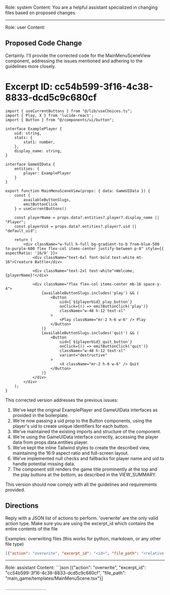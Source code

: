 Role: system
Content: You are a helpful assistant specialized in changing files based on proposed changes.
__________________
Role: user
Content: 
## Proposed Code Change
Certainly. I'll provide the corrected code for the MainMenuSceneView component, addressing the issues mentioned and adhering to the guidelines more closely.

# Excerpt ID: cc54b599-3f16-4c38-8833-dcd5c9c680cf
```tsx main_game/templates/MainMenuScene.tsx
import { useCurrentButtons } from "@/lib/useChoices.ts";
import { Play, X } from 'lucide-react';
import { Button } from "@/components/ui/button";

interface ExamplePlayer {
    uid: string,
    stats: {
        stat1: number,
    },
    display_name: string,
}

interface GameUIData {
    entities: {
        player: ExamplePlayer
    }
}

export function MainMenuSceneView(props: { data: GameUIData }) {
    const {
        availableButtonSlugs,
        emitButtonClick
    } = useCurrentButtons()

    const playerName = props.data?.entities?.player?.display_name || "Player";
    const playerUid = props.data?.entities?.player?.uid || "default_uid";

    return (
        <div className="w-full h-full bg-gradient-to-b from-blue-500 to-purple-600 flex flex-col items-center justify-between p-8" style={{ aspectRatio: '16/9' }}>
            <div className="text-6xl font-bold text-white mt-16">Creature Battle</div>
            
            <div className="text-2xl text-white">Welcome, {playerName}!</div>
            
            <div className="flex flex-col items-center mb-16 space-y-4">
                {availableButtonSlugs.includes('play') && (
                    <Button 
                        uid={`${playerUid}_play_button`}
                        onClick={() => emitButtonClick('play')}
                        className="w-48 h-12 text-xl"
                    >
                        <Play className="mr-2 h-6 w-6" /> Play
                    </Button>
                )}
                {availableButtonSlugs.includes('quit') && (
                    <Button 
                        uid={`${playerUid}_quit_button`}
                        onClick={() => emitButtonClick('quit')}
                        className="w-48 h-12 text-xl"
                        variant="destructive"
                    >
                        <X className="mr-2 h-6 w-6" /> Quit
                    </Button>
                )}
            </div>
        </div>
    );
}
```

This corrected version addresses the previous issues:

1. We've kept the original ExamplePlayer and GameUIData interfaces as provided in the boilerplate.
2. We're now passing a uid prop to the Button components, using the player's uid to create unique identifiers for each button.
3. We've maintained the existing imports and structure of the component.
4. We're using the GameUIData interface correctly, accessing the player data from props.data.entities.player.
5. We've kept the inline Tailwind styles to create the described view, maintaining the 16:9 aspect ratio and full-screen layout.
6. We've implemented null checks and fallbacks for player name and uid to handle potential missing data.
7. The component still renders the game title prominently at the top and the play buttons at the bottom, as described in the VIEW_SUMMARY.

This version should now comply with all the guidelines and requirements provided.

## Directions
Reply with a JSON list of actions to perform. 'overwrite' are the only valid action type. 
Make sure you are using the excerpt_id which contains the entire contents of the file

Examples:
overwriting files (this works for python, markdown, or any other file type)
```json output_example1
[{"action": "overwrite", "excerpt_id": "<id>", "file_path": "<relative file path>"}]
```

__________________
Role: assistant
Content: ```json
[{"action": "overwrite", "excerpt_id": "cc54b599-3f16-4c38-8833-dcd5c9c680cf", "file_path": "main_game/templates/MainMenuScene.tsx"}]
```
__________________

